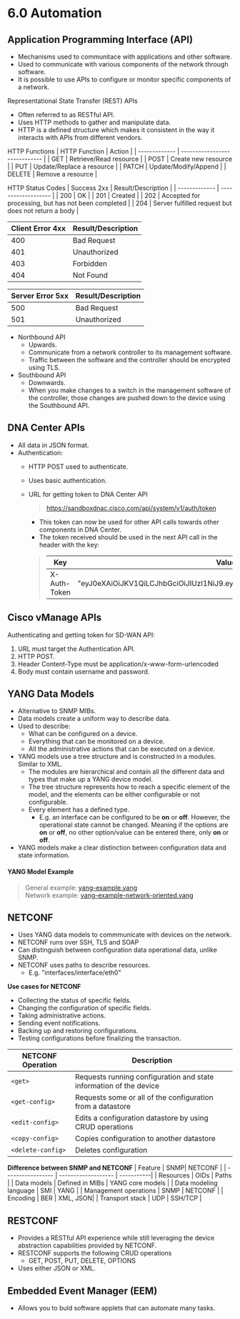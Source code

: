 <!---Chapter 28 and 29 for 6.0 Automation--->
# 6.0 Automation

## Application Programming Interface (API)
 - Mechanisms used to communitace with applications and other software.
 - Used to communicate with various components of the network through software.  
- It is possible to use APIs to configure or monitor specific components of a network. 

Representational State Transfer (REST) APIs
- Often referred to as RESTful API.
- Uses HTTP methods to gather and manipulate data. 
- HTTP is a defined structure which makes it consistent in the way it interacts with APIs from different vendors. 

HTTP Functions
| HTTP Function | Action                        |
| ------------- | ----------------------------- |
| GET           | Retrieve/Read resource        |
| POST          | Create new resource           |
| PUT           | Update/Replace a resource     |
| PATCH         | Update/Modify/Append          |
| DELETE        | Remove a resource             | 

HTTP Status Codes
| Success 2xx   | Result/Description  |
| ------------- | ------------------- |
| 200           | OK                  |
| 201           | Created             |
| 202           | Accepted for processing, but has not been completed    |
| 204           | Server fulfilled request but does not return a body       |

| Client Error 4xx | Result/Description  |
| ------------- | ------------------- |
| 400              | Bad Request         |
| 401              | Unauthorized        |
| 403              | Forbidden           |
| 404              | Not Found            | 

| Server Error 5xx | Result/Description |
| ------------- | ------------------- |
| 500              | Bad Request     |
| 501              | Unauthorized      |


- Northbound API
    - Upwards.
    - Communicate from a network controller to its management software.
    - Traffic between the software and the controller should be encrypted using TLS.
- Southbound API
    - Downwards.
    - When you make changes to a switch in the management software of the controller, those changes are pushed down to the device using the Southbound API.

 
## DNA Center APIs
- All data in JSON format.
- Authentication:
    -  HTTP POST used to authenticate. 
    - Uses basic authentication.
    -  URL for getting token to DNA Center API
        > https://sandboxdnac.cisco.com/api/system/v1/auth/token
        - This token can now be used for other API calls towards other components in DNA Center.
        -  The token received should be used in the next API call in the header with the key:
        
        >| **Key** | **Value** |
        >| ------------- | ------------------- |
        >| X-Auth-Token | "eyJ0eXAiOiJKV1QiLCJhbGciOiJIUzI1NiJ9.eyJzdWIiOiI1YTU4Y2QzN2UwNWJiY.........." |

## Cisco vManage APIs
Authenticating and getting token for SD-WAN API:
1. URL must target the Authentication API.
2. HTTP POST.
3. Header Content-Type must be application/x-www-form-urlencoded
4. Body must contain username and password.


## YANG Data Models
- Alternative to SNMP MIBs.
- Data models create a uniform way to describe data. 
- Used to describe:
    - What can be configured on a device.
    - Everything that can be monitored on a device.
    - All the administrative actions that can be executed on a device. 
- YANG models use a tree structure and is constructed in a modules. Similar to XML.
    - The modules are hierarchical and contain all the different data and types that make up a YANG device model.
    - The tree structure represents how to reach a specific element of the model, and the elements can be either configurable or not configurable. 
    - Every element has a defined type.
        - E.g. an interface can be configured to be **on** or **off**. However, the operational state cannot be changed. Meaning if the options are **on** or **off**, no other option/value can be entered there, only **on** or **off**. 
- YANG models make a clear distinction between configuration data and state information.

#### YANG Model Example
>General example: [yang-example.yang](https://github.com/yobenajar/notes/tree/main/encor/yang-example.yang)  
>Network example: [yang-example-network-oriented.yang](https://github.com/yobenajar/notes/tree/main/encor/yang-example-network-oriented.yang)


## NETCONF
- Uses YANG data models to commmunicate with devices on the network. 
- NETCONF runs over SSH, TLS and SOAP
- Can distinguish between configuration data operational data, unlike SNMP.
-  NETCONF uses paths to describe resources.
    - E.g. "interfaces/interface/eth0"

**Use cases for NETCONF**
- Collecting the status of specific fields. 
- Changing the configuration of specific fields.
- Taking administrative actions.
- Sending event notifications.
- Backing up and restoring configurations.
- Testing configurations before finalizing the transaction.


| NETCONF Operation | Description |
| ----------------- | ------------------- |
| `<get>`           | Requests running configuration and state information of the device     |
| `<get-config>`    | Requests some or all of the configuration from a datastore     |
| `<edit-config>`   | Edits a configuration datastore by using CRUD operations     |
| `<copy-config>`   | Copies configuration to another datastore      |
| `<delete-config>` | Deletes configuration     |


**Difference between SNMP and NETCONF**
| Feature | SNMP| NETCONF |
| ----------------- | ------------------- | -----------|
| Resources         | OIDs | Paths |
| Data models       | Defined in MIBs | YANG core models |
| Data modeling language  | SMI | YANG |
| Management operations | SNMP  | NETCONF |
| Encoding | BER   |  XML, JSON|
| Transport stack | UDP    | SSH/TCP |


## RESTCONF
- Provides a RESTful API experience while still leveraging the device abstraction capabilities provided by NETCONF. 
- RESTCONF supports the following CRUD operations
    - GET, POST, PUT, DELETE, OPTIONS
- Uses either JSON or XML.


## Embedded Event Manager (EEM)
- Allows you to buld software applets that can automate many tasks. 